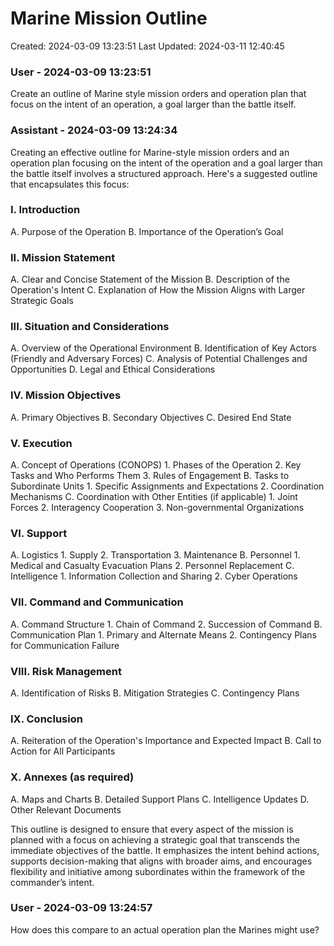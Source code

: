 # Marine Mission Outline

Created: 2024-03-09 13:23:51
Last Updated: 2024-03-11 12:40:45

### User - 2024-03-09 13:23:51

Create an outline of Marine style mission orders and operation plan that focus on the intent of an operation, a goal larger than the battle itself. 

### Assistant - 2024-03-09 13:24:34

Creating an effective outline for Marine-style mission orders and an operation plan focusing on the intent of the operation and a goal larger than the battle itself involves a structured approach. Here's a suggested outline that encapsulates this focus:

### I. Introduction
   A. Purpose of the Operation
   B. Importance of the Operation’s Goal

### II. Mission Statement
   A. Clear and Concise Statement of the Mission
   B. Description of the Operation's Intent
   C. Explanation of How the Mission Aligns with Larger Strategic Goals

### III. Situation and Considerations
   A. Overview of the Operational Environment
   B. Identification of Key Actors (Friendly and Adversary Forces)
   C. Analysis of Potential Challenges and Opportunities
   D. Legal and Ethical Considerations

### IV. Mission Objectives
   A. Primary Objectives
   B. Secondary Objectives
   C. Desired End State

### V. Execution
   A. Concept of Operations (CONOPS)
      1. Phases of the Operation
      2. Key Tasks and Who Performs Them
      3. Rules of Engagement
   B. Tasks to Subordinate Units
      1. Specific Assignments and Expectations
      2. Coordination Mechanisms
   C. Coordination with Other Entities (if applicable)
      1. Joint Forces
      2. Interagency Cooperation
      3. Non-governmental Organizations

### VI. Support
   A. Logistics
      1. Supply
      2. Transportation
      3. Maintenance
   B. Personnel
      1. Medical and Casualty Evacuation Plans
      2. Personnel Replacement
   C. Intelligence
      1. Information Collection and Sharing
      2. Cyber Operations

### VII. Command and Communication
   A. Command Structure
      1. Chain of Command
      2. Succession of Command
   B. Communication Plan
      1. Primary and Alternate Means
      2. Contingency Plans for Communication Failure

### VIII. Risk Management
   A. Identification of Risks
   B. Mitigation Strategies
   C. Contingency Plans

### IX. Conclusion
   A. Reiteration of the Operation's Importance and Expected Impact
   B. Call to Action for All Participants

### X. Annexes (as required)
   A. Maps and Charts
   B. Detailed Support Plans
   C. Intelligence Updates
   D. Other Relevant Documents

This outline is designed to ensure that every aspect of the mission is planned with a focus on achieving a strategic goal that transcends the immediate objectives of the battle. It emphasizes the intent behind actions, supports decision-making that aligns with broader aims, and encourages flexibility and initiative among subordinates within the framework of the commander’s intent.

### User - 2024-03-09 13:24:57

How does this compare to an actual operation plan the Marines might use?

